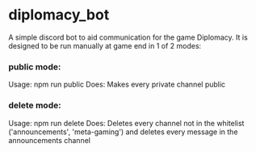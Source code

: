 # diplomacy_bot

A simple discord bot to aid communication for the game Diplomacy.
It is designed to be run manually at game end in 1 of 2 modes:

### public mode:

Usage: npm run public
Does: Makes every private channel public

### delete mode:

Usage: npm run delete
Does: Deletes every channel not in the whitelist ('announcements', 'meta-gaming') and deletes every message in the announcements channel
